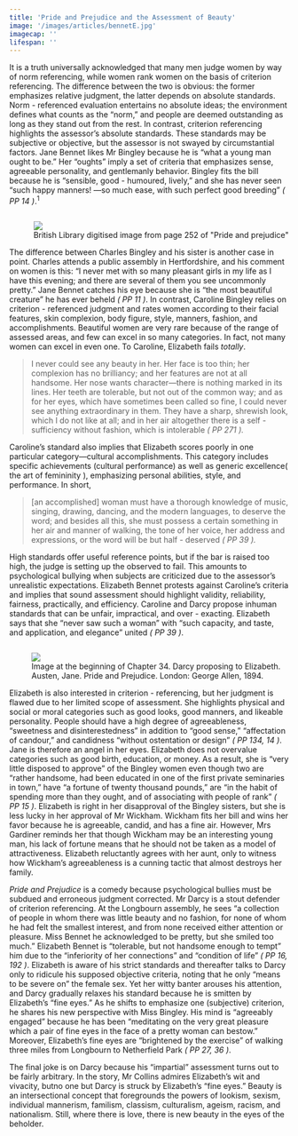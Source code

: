 ```yaml
---
title: 'Pride and Prejudice and the Assessment of Beauty'
image: '/images/articles/bennetE.jpg'
imagecap: ''
lifespan: ''
---
```

<!-- @format -->
It is a truth universally acknowledged that many men judge women by way of norm referencing, while women rank women on the basis of criterion referencing. The difference between the two is obvious: the former emphasizes relative judgment, the latter depends on absolute standards. Norm - referenced evaluation entertains no absolute ideas; the environment defines what counts as the “norm,” and people are deemed outstanding as long as they stand out from the rest. In contrast, criterion referencing highlights the assessor’s absolute standards. These standards may be subjective or objective, but the assessor is not swayed by circumstantial factors. Jane Bennet likes Mr Bingley because he is “what a young man ought to be.” Her “oughts” imply a set of criteria that emphasizes sense, agreeable personality, and gentlemanly behavior. Bingley fits the bill because he is “sensible, good - humoured, lively,” and she has never seen “such happy manners! —so much ease, with such perfect good breeding” _( PP 14 )_.<sup>1</sup>

<figure  style="float: right; margin-right: 0px;">
  <img src="/images/articles/ppBennetBingley.jpg" />
  <figcaption>British Library digitised image from page 252 of "Pride and prejudice"</figcaption>
</figure>

The difference between Charles Bingley and his sister is another case in point. Charles attends a public assembly in Hertfordshire, and his comment on women is this: “I never met with so many pleasant girls in my life as I have this evening; and there are several of them you see uncommonly pretty.” Jane Bennet catches his eye because she is “the most beautiful creature” he has ever beheld _( PP 11 )_. In contrast, Caroline Bingley relies on criterion - referenced judgment and rates women according to their facial features, skin complexion, body figure, style, manners, fashion, and accomplishments. Beautiful women are very rare because of the range of assessed areas, and few can excel in so many categories. In fact, not many women can excel in even one. To Caroline, Elizabeth fails _totally_. 

> I never could see any beauty in her. Her face is too thin; her complexion has no brilliancy; and her features are not at all handsome. Her nose wants character—there is nothing marked in its lines. Her teeth are tolerable, but not out of the common way; and as for her eyes, which have sometimes been called so fine, I could never see anything extraordinary in them. They have a sharp, shrewish look, which I do not like at all; and in her air altogether there is a self - sufficiency without fashion, which is intolerable _( PP 271 )._

Caroline’s standard also implies that Elizabeth scores poorly in one particular category—cultural accomplishments. This category includes specific achievements (cultural performance) as well as generic excellence( the art of femininity ), emphasizing personal abilities, style, and performance. In short, 
> [an accomplished] woman must have a thorough knowledge of music, singing, drawing, dancing, and the modern languages, to deserve the word; and besides all this, she must possess a certain something in her air and manner of walking, the tone of her voice, her address and expressions, or the word will be but half - deserved _( PP 39 )._

High standards offer useful reference points, but if the bar is raised too high, the judge is setting up the observed to fail. This amounts to psychological bullying when subjects are criticized due to the assessor’s unrealistic expectations. Elizabeth Bennet protests against Caroline’s criteria and implies that sound assessment should highlight validity, reliability, fairness, practically, and efficiency. Caroline and Darcy propose inhuman standards that can be unfair, impractical, and over - exacting. Elizabeth says that she “never saw such a woman” with “such capacity, and taste, and application, and elegance” united _( PP 39 )_. 

<figure  style="float: right; margin-right: 0px;">
  <img src="/images/articles/darcy.jpg" />
  <figcaption>Image at the beginning of Chapter 34. Darcy proposing to Elizabeth. Austen, Jane. Pride and Prejudice. London: George Allen, 1894.</figcaption>
</figure>

Elizabeth is also interested in criterion - referencing, but her judgment is flawed due to her limited scope of assessment. She highlights physical and social or moral categories such as good looks, good manners, and likeable personality. People should have a high degree of agreeableness, “sweetness and disinterestedness” in addition to “good sense,” “affectation of candour,” and candidness “without ostentation or design” _( PP 134, 14 )_. Jane is therefore an angel in her eyes. Elizabeth does not overvalue categories such as good birth, education, or money. As a result, she is “very little disposed to approve” of the Bingley women even though two are “rather handsome, had been educated in one of the first private seminaries in town,” have “a fortune of twenty thousand pounds,” are “in the habit of spending more than they ought, and of associating with people of rank” _( PP 15 )_. Elizabeth is right in her disapproval of the Bingley sisters, but she is less lucky in her approval of Mr Wickham. Wickham fits her bill and wins her favor because he is agreeable, candid, and has a fine air. However, Mrs Gardiner reminds her that though Wickham may be an interesting young man, his lack of fortune means that he should not be taken as a model of attractiveness. Elizabeth reluctantly agrees with her aunt, only to witness how Wickham’s agreeableness is a cunning tactic that almost destroys her family. 


_Pride and Prejudice_ is a comedy because psychological bullies must be subdued and erroneous judgment corrected. Mr Darcy is a stout defender of criterion referencing. At the Longbourn assembly, he sees “a collection of people in whom there was little beauty and no fashion, for none of whom he had felt the smallest interest, and from none received either attention or pleasure. Miss Bennet he acknowledged to be pretty, but she smiled too much.” Elizabeth Bennet is “tolerable, but not handsome enough to tempt” him due to the “inferiority of her connections” and “condition of life” _( PP 16, 192 )_. Elizabeth is aware of his strict standards and thereafter talks to Darcy only to ridicule his supposed objective criteria, noting that he only “means to be severe on” the female sex. Yet her witty banter arouses his attention, and Darcy gradually relaxes his standard because he is smitten by Elizabeth’s “fine eyes.” As he shifts to emphasize one (subjective) criterion, he shares his new perspective with Miss Bingley. His mind is “agreeably engaged” because he has been “meditating on the very great pleasure which a pair of fine eyes in the face of a pretty woman can bestow.” Moreover, Elizabeth’s fine eyes are “brightened by the exercise” of walking three miles from Longbourn to Netherfield Park _( PP 27, 36 )_. 

The final joke is on Darcy because his “impartial” assessment turns out to be fairly arbitrary. In the story, Mr Collins admires Elizabeth’s wit and vivacity, butno one but Darcy is struck by Elizabeth’s “fine eyes.” Beauty is an intersectional concept that foregrounds the powers of lookism, sexism, individual mannerism, familism, classism, culturalism, ageism, racism, and nationalism. Still, where there is love, there is new beauty in the eyes of the beholder. 